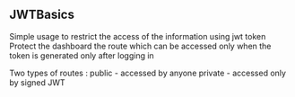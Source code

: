 ## JWTBasics
 
Simple usage to restrict the access of the information using jwt token
Protect the dashboard the route which can be accessed only when the token is generated only after logging in

Two types of routes : 
public - accessed by anyone
private - accessed only by signed JWT
